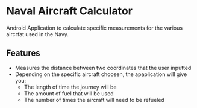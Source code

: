 # Naval Aircraft Calculator
Android Application to calculate specific measurements for the various aircrfat used in the Navy.

## Features
- Measures the distance between two coordinates that the user inputted
- Depending on the specific aircraft choosen, the apaplication will give you:
  - The length of time the journey will be
  - The amount of fuel that will be used
  - The number of times the aircraft will need to be refueled
 
    
